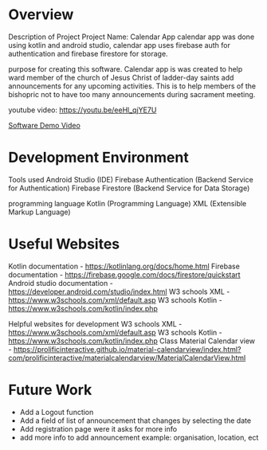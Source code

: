 # Overview


Description of Project
Project Name: Calendar App
calendar app was done using kotlin and android studio, calendar app uses firebase auth 
for authentication and firebase firestore for storage. 

purpose for creating this software.
Calendar app is was created to help ward member of the church of Jesus Christ of ladder-day saints add announcements for any upcoming activities.
This is to help members of the bishopric not to have too many announcements during sacrament meeting.

youtube video: https://youtu.be/eeHl_qjYE7U

[Software Demo Video](http://youtube.link.goes.here)

# Development Environment

Tools used
Android Studio (IDE)
Firebase Authentication (Backend Service for Authentication)
Firebase Firestore (Backend Service for Data Storage)

programming language
Kotlin (Programming Language)
XML  (Extensible Markup Language)

# Useful Websites
Kotlin documentation - https://kotlinlang.org/docs/home.html
Firebase documentation - https://firebase.google.com/docs/firestore/quickstart
Android studio documentation - https://developer.android.com/studio/index.html
W3 schools XML - https://www.w3schools.com/xml/default.asp
W3 schools Kotlin - https://www.w3schools.com/kotlin/index.php

Helpful websites for development
W3 schools XML - https://www.w3schools.com/xml/default.asp
W3 schools Kotlin - https://www.w3schools.com/kotlin/index.php
Class Material Calendar view - https://prolificinteractive.github.io/material-calendarview/index.html?com/prolificinteractive/materialcalendarview/MaterialCalendarView.html

# Future Work

- Add a Logout function 
- Add a field of list of announcement that changes by selecting the date 
- Add registration page were it asks for more info 
- add more info to add announcement example: organisation, location, ect